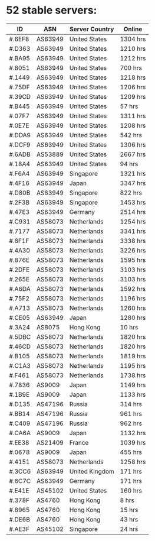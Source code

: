 # 52 stable servers:

| ID | ASN | Server Country | Online |
| ------ | ------ | ------ | ------ |
| #.6EF8 | AS63949 | United States | 1304 hrs |
| #.D363 | AS63949 | United States | 1210 hrs |
| #.BA95 | AS63949 | United States | 1212 hrs |
| #.8051 | AS63949 | United States | 700 hrs |
| #.1449 | AS63949 | United States | 1218 hrs |
| #.75DF | AS63949 | United States | 1206 hrs |
| #.39CD | AS63949 | United States | 1209 hrs |
| #.B445 | AS63949 | United States | 57 hrs |
| #.07F7 | AS63949 | United States | 1311 hrs |
| #.0E7E | AS63949 | United States | 1208 hrs |
| #.DDA9 | AS63949 | United States | 542 hrs |
| #.DCF9 | AS63949 | United States | 1306 hrs |
| #.6ADB | AS53889 | United States | 2667 hrs |
| #.18A4 | AS63949 | United States | 94 hrs |
| #.F6A4 | AS63949 | Singapore | 1321 hrs |
| #.4F16 | AS63949 | Japan | 3347 hrs |
| #.D80B | AS63949 | Singapore | 822 hrs |
| #.2F3B | AS63949 | Singapore | 1453 hrs |
| #.47E3 | AS63949 | Germany | 2514 hrs |
| #.C931 | AS58073 | Netherlands | 1254 hrs |
| #.7177 | AS58073 | Netherlands | 3341 hrs |
| #.8F1F | AS58073 | Netherlands | 3338 hrs |
| #.4A30 | AS58073 | Netherlands | 3226 hrs |
| #.876E | AS58073 | Netherlands | 1595 hrs |
| #.2DFE | AS58073 | Netherlands | 3103 hrs |
| #.265E | AS58073 | Netherlands | 3103 hrs |
| #.A6DA | AS58073 | Netherlands | 1592 hrs |
| #.75F2 | AS58073 | Netherlands | 1196 hrs |
| #.A713 | AS58073 | Netherlands | 1260 hrs |
| #.CE05 | AS63949 | Japan | 1280 hrs |
| #.3A24 | AS8075 | Hong Kong | 10 hrs |
| #.5DBC | AS58073 | Netherlands | 1820 hrs |
| #.46CD | AS58073 | Netherlands | 1820 hrs |
| #.B105 | AS58073 | Netherlands | 1819 hrs |
| #.C1A3 | AS58073 | Netherlands | 1195 hrs |
| #.F461 | AS58073 | Netherlands | 1738 hrs |
| #.7836 | AS9009 | Japan | 1149 hrs |
| #.1B9E | AS9009 | Japan | 1133 hrs |
| #.D135 | AS47196 | Russia | 314 hrs |
| #.BB14 | AS47196 | Russia | 961 hrs |
| #.C409 | AS47196 | Russia | 962 hrs |
| #.CA6A | AS9009 | Japan | 1132 hrs |
| #.EE38 | AS21409 | France | 1039 hrs |
| #.0678 | AS9009 | Japan | 455 hrs |
| #.4151 | AS58073 | Netherlands | 1258 hrs |
| #.3CC6 | AS63949 | United Kingdom | 171 hrs |
| #.6C7C | AS63949 | Germany | 171 hrs |
| #.E41E | AS45102 | United States | 160 hrs |
| #.378F | AS4760 | Hong Kong | 8 hrs |
| #.8965 | AS4760 | Hong Kong | 15 hrs |
| #.DE6B | AS4760 | Hong Kong | 43 hrs |
| #.AE3F | AS45102 | Singapore | 24 hrs |

